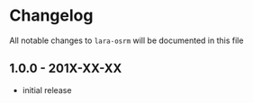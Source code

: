 # Changelog

All notable changes to `lara-osrm` will be documented in this file

## 1.0.0 - 201X-XX-XX

- initial release
